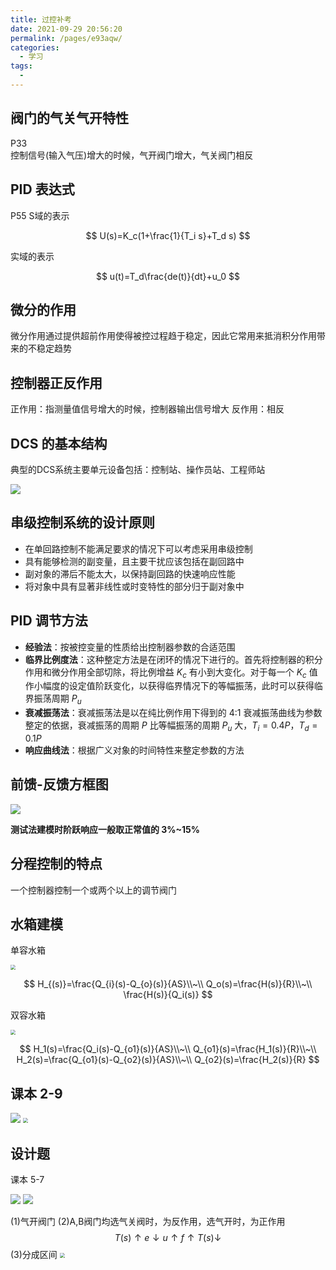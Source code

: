 ```yaml
---
title: 过控补考
date: 2021-09-29 20:56:20
permalink: /pages/e93aqw/
categories: 
  - 学习
tags: 
  - 
---
```


## 阀门的气关气开特性

P33  
控制信号(输入气压)增大的时候，气开阀门增大，气关阀门相反

## PID 表达式

P55
S域的表示

$$
U(s)=K_c(1+\frac{1}{T_i s}+T_d s)
$$

实域的表示

$$
u(t)=T_d\frac{de(t)}{dt}+u_0
$$

## 微分的作用

微分作用通过提供超前作用使得被控过程趋于稳定，因此它常用来抵消积分作用带来的不稳定趋势

## 控制器正反作用

正作用：指测量值信号增大的时候，控制器输出信号增大
反作用：相反

## DCS 的基本结构

典型的DCS系统主要单元设备包括：控制站、操作员站、工程师站

<img src="https://chevereto.left.pink/images/2021/09/30/20210930102244.png" style="zoom: 100%;" />

## 串级控制系统的设计原则

- 在单回路控制不能满足要求的情况下可以考虑采用串级控制
- 具有能够检测的副变量，且主要干扰应该包括在副回路中
- 副对象的滞后不能太大，以保持副回路的快速响应性能
- 将对象中具有显著非线性或时变特性的部分归于副对象中

## PID 调节方法

- **经验法**：按被控变量的性质给出控制器参数的合适范围
- **临界比例度法**：这种整定方法是在闭环的情况下进行的。首先将控制器的积分作用和微分作用全部切除，将比例增益 $K_c$ 有小到大变化。对于每一个 $K_c$ 值作小幅度的设定值阶跃变化，以获得临界情况下的等幅振荡，此时可以获得临界振荡周期 $P_u$
- **衰减振荡法**：衰减振荡法是以在纯比例作用下得到的 4:1 衰减振荡曲线为参数整定的依据，衰减振荡的周期 $P$ 比等幅振荡的周期 $P_u$ 大，$T_i=0.4P$，$T_d=0.1P$
- **响应曲线法**：根据广义对象的时间特性来整定参数的方法

## 前馈-反馈方框图

<img src="https://chevereto.left.pink/images/2021/09/30/20210930105703.png" style="zoom: 100%;" />

**测试法建模时阶跃响应一般取正常值的 3%~15%**

## 分程控制的特点

一个控制器控制一个或两个以上的调节阀门

## 水箱建模

单容水箱

<img src="https://chevereto.left.pink/images/2021/09/30/20210930112358.png" style="zoom: 50%;" />

$$
H_{(s)}=\frac{Q_{i}(s)-Q_{o}(s)}{AS}\\~\\
Q_o(s)=\frac{H(s)}{R}\\~\\
\frac{H(s)}{Q_i(s)}
$$

双容水箱

<img src="https://chevereto.left.pink/images/2021/09/30/20210930112741.png" style="zoom: 50%;" />

$$
H_1(s)=\frac{Q_i(s)-Q_{o1}(s)}{AS}\\~\\
Q_{o1}(s)=\frac{H_1(s)}{R}\\~\\
H_2(s)=\frac{Q_{o1}(s)-Q_{o2}(s)}{AS}\\~\\
Q_{o2}(s)=\frac{H_2(s)}{R}
$$

## 课本 2-9

<img src="https://chevereto.left.pink/images/2021/09/30/20210930114621.png" style="zoom: 100%;" />

<img src="https://chevereto.left.pink/images/2021/09/30/20210930114458.png" style="zoom: 50%;" />

## 设计题

课本 5-7

<img src="https://chevereto.left.pink/images/2021/09/30/20210930113034.png" style="zoom: 100%;" />

<img src="https://chevereto.left.pink/images/2021/09/30/20210930113047.png" style="zoom: 100%;" />

(1)气开阀门
(2)A,B阀门均选气关阀时，为反作用，选气开时，为正作用
$$
T(s)\uparrow e\downarrow u\uparrow f\uparrow T(s)\downarrow
$$
(3)分成区间
<img src="https://chevereto.left.pink/images/2021/09/30/20210930134751.png" style="zoom: 50%;" />